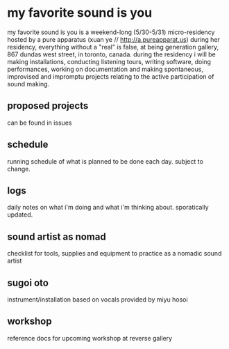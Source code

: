 # my favorite sound is you

my favorite sound is you is a weekend-long (5/30-5/31) micro-residency hosted by a pure apparatus (xuan ye // http://a.pureapparat.us) during her residency, everything without a "real" is false, at being generation gallery, 867 dundas west street,  in toronto, canada. during the residency i will be making installations, conducting listening tours, writing software, doing performances, working on documentation and making spontaneous, improvised and impromptu projects relating to the active participation of sound making.

## proposed projects

can be found in issues

## schedule

running schedule of what is planned to be done each day. subject to change.

## logs

daily notes on what i'm doing and what i'm thinking about. sporatically updated.

## sound artist as nomad

checklist for tools, supplies and equipment to practice as a nomadic sound artist

## sugoi oto

instrument/installation based on vocals provided by miyu hosoi

## workshop

reference docs for upcoming workshop at reverse gallery
